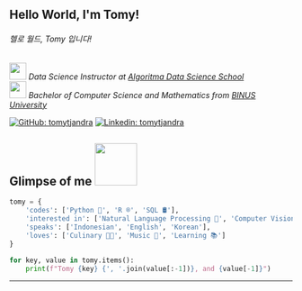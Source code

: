 <h2>Hello World, I'm Tomy!</h2>
<h6>헬로 월드, Tomy 입니다!</h6>

<p>
  <em>
    <img src="https://cdn.jsdelivr.net/emojione/assets/4.0/png/128/1f468-1f3eb.png" width="30">
    Data Science Instructor at <a href="http://www.algorit.ma">Algoritma Data Science School</a>
    </br>
    <img src="https://hotemoji.com/images/dl/t/man-student-emoji-by-google.png" width="30">
    Bachelor of Computer Science and Mathematics from <a href="http://www.binus.ac.id">BINUS University</a>
  </em>
</p>

[![GitHub: tomytjandra](https://img.shields.io/github/followers/tomytjandra?label=follow&style=social)](https://github.com/tomytjandra)
[![Linkedin: tomytjandra](https://img.shields.io/badge/-tomytjandra-blue?style=flat-square&logo=Linkedin&logoColor=white&link=https://www.linkedin.com/in/tomytjandra/)](https://www.linkedin.com/in/tomytjandra/)

## Glimpse of me <img src="https://i.pinimg.com/originals/7c/d5/49/7cd54932c787b904c1a50a7060995a7d.gif" width="75">

```python
tomy = {
    'codes': ['Python 🐍', 'R ®️', 'SQL 🛢️'],
    'interested in': ['Natural Language Processing 💬', 'Computer Vision 👁️', 'Automation Process ⚙️'],
    'speaks': ['Indonesian', 'English', 'Korean'],
    'loves': ['Culinary 👨‍🍳', 'Music 🎵', 'Learning 📚']
}

for key, value in tomy.items():
    print(f"Tomy {key} {', '.join(value[:-1])}, and {value[-1]}")
```

---

<!--
**tomytjandra/tomytjandra** is a ✨ _special_ ✨ repository because its `README.md` (this file) appears on your GitHub profile.

Here are some ideas to get you started:

- 🔭 I’m currently working on ...
- 🌱 I’m currently learning ...
- 👯 I’m looking to collaborate on ...
- 🤔 I’m looking for help with ...
- 💬 Ask me about ...
- 📫 How to reach me: ...
- 😄 Pronouns: ...
- ⚡ Fun fact: ...
-->
